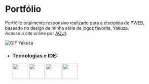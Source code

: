 # Portfólio 

Portfólio totalmente responsivo realizado para a disciplina de PWEB, baseado no design da minha série de jogos favorita, Yakuza.<br />
Acesse o site online por <a href="https://portfolio-gbzap.netlify.app/">AQUI</a>.

![GIF Yakuza](https://github.com/GabrielLBl/Portfolio/blob/main/FridayNight.gif)


+ ### Tecnologias e IDE:
     <img aling="center" heigth="50" width="50" src="https://cdn.jsdelivr.net/gh/devicons/devicon/icons/html5/html5-original.svg" />
     <img aling="center" heigth="50" width="50" src="https://cdn.jsdelivr.net/gh/devicons/devicon/icons/css3/css3-original.svg" />
     <img aling="center" heigth="50" width="50" src="https://cdn.jsdelivr.net/gh/devicons/devicon/icons/javascript/javascript-original.svg" />
     <img aling="center" heigth="50" width="50" src="https://cdn.jsdelivr.net/gh/devicons/devicon/icons/vscode/vscode-original.svg" />
